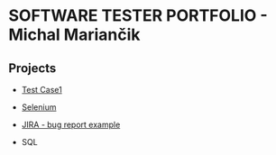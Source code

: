 # SOFTWARE TESTER PORTFOLIO - Michal Mariančik  

## Projects

* [Test Case1](https://docs.google.com/spreadsheets/d/13JShpESyUxUL0GCBRb_tpyj8aQCnznvt8m7XOSVjYzQ/edit#gid=0)  

* [Selenium](https://github.com/Michaljezko/Gmail-test-selenium)

* [JIRA - bug report example](https://michaljezko.github.io)

* SQL 
